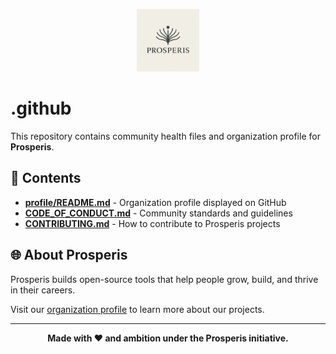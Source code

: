 <p align="center">
  <img src="profile/logo.png" alt="Prosperis Logo" width="100"/>
</p>

# .github

This repository contains community health files and organization profile for **Prosperis**.

## 📂 Contents

- **[profile/README.md](profile/README.md)** - Organization profile displayed on GitHub
- **[CODE_OF_CONDUCT.md](CODE_OF_CONDUCT.md)** - Community standards and guidelines
- **[CONTRIBUTING.md](CONTRIBUTING.md)** - How to contribute to Prosperis projects

## 🌐 About Prosperis

Prosperis builds open-source tools that help people grow, build, and thrive in their careers.

Visit our [organization profile](https://github.com/Prosperis) to learn more about our projects.

---

<p align="center">
  <strong>Made with ❤️ and ambition under the Prosperis initiative.</strong>
</p>
